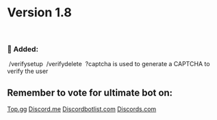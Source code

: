 # Version 1.8
﻿
### 📂﻿﻿ Added:
﻿
/verifysetup
﻿
/verifydelete
﻿
?captcha is used to generate a CAPTCHA to verify the user
﻿
﻿
﻿
## Remember to vote for ultimate bot on:
[Top.gg](<https://top.gg/bot/1009106161104072726>)
[Discord.me](<https://discord.me/ultimate-bot>)
[Discordbotlist.com](<https://discordbotlist.com/bots/ultimate-bot-4070>)
[Discords.com](<https://discords.com/bots/bot/1009106161104072726>)

